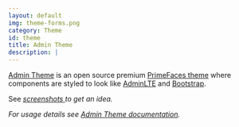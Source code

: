 ```yaml
---
layout: default
img: theme-forms.png
category: Theme
id: theme
title: Admin Theme
description: |
---
```


[Admin Theme](https://github.com/adminfaces/admin-theme) is an open source premium [PrimeFaces theme](http://primefaces.org/themes) where components are styled to look like [AdminLTE](https://almsaeedstudio.com/themes/AdminLTE/index2.html) and [Bootstrap](http://getbootstrap.com/).

See <a href="/site/_pages/theme-screenshots" target="_blank">
	<i class="fa fa-file-image-o"/> screenshots	
</a> to get an idea.  

For usage details see <a href="#"><i class="fa fa-book"></i>Admin Theme documentation</a>.